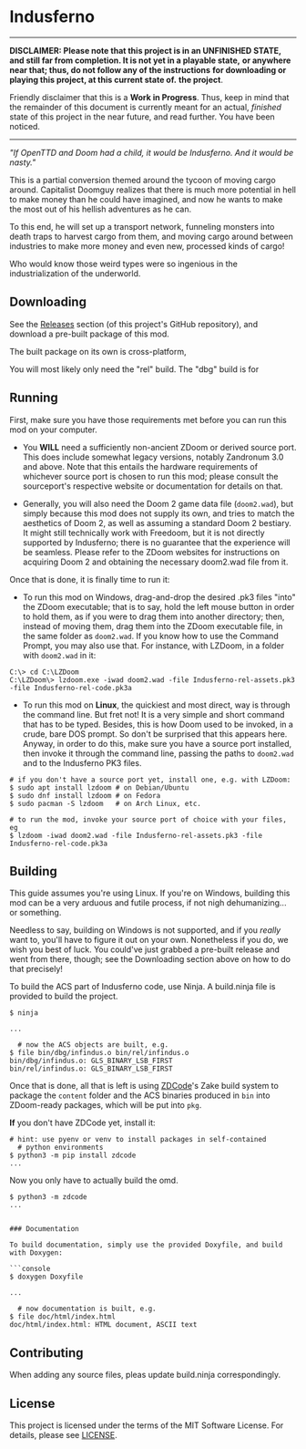 # Indusferno

----

**DISCLAIMER: Please note that this project is in an UNFINISHED STATE,**
**and still far from completion. It is not yet in a playable state,**
**or anywhere near that; thus, do not follow any of the instructions**
**for downloading or playing this project, at this current state of.**
**the project**.

Friendly disclaimer that this is a **Work in Progress**. Thus, keep in
mind that the remainder of this document is currently meant for an
actual, _finished_ state of this project in the near future, and read
further. You have been noticed.

----

_"If OpenTTD and Doom had a child, it would be Indusferno. And it would
be nasty."_

This is a partial conversion themed around the tycoon of moving cargo
around. Capitalist Doomguy realizes that there is much more potential
in hell to make money than he could have imagined, and now he wants
to make the most out of his hellish adventures as he can.

To this end, he will set up a transport network, funneling monsters
into death traps to harvest cargo from them, and moving cargo around
between industries to make more money and even new, processed kinds of
cargo!

Who would know those weird types were so ingenious in the
industrialization of the underworld.

## Downloading

See the [Releases](https://github.com/Gustavo6046/Indusferno/releases)
section (of this project's GitHub repository), and download a pre-built
package of this mod.

The built package on its own is cross-platform,

You will most likely only need the "rel" build. The "dbg" build is for


## Running

First, make sure you have those requirements met before you can run
this mod on your computer.

* You **WILL** need a sufficiently non-ancient
ZDoom or derived source port. This does include somewhat legacy
versions, notably Zandronum 3.0 and above. Note that this entails the
hardware requirements of whichever source port is chosen to run this
mod; please consult the sourceport's respective website or
documentation for details on that.

* Generally, you will also need the Doom 2 game data file (`doom2.wad`),
but simply because this mod does not supply its own, and tries to match
the aesthetics of Doom 2, as well as assuming a standard Doom 2
bestiary. It might still technically work with Freedoom, but it is not
directly supported by Indusferno; there is no guarantee that the
experience will be seamless. Please refer to the ZDoom websites for
instructions on acquiring Doom 2 and obtaining the necessary doom2.wad
file from it.

Once that is done, it is finally time to run it:

* To run this mod on Windows, drag-and-drop the desired .pk3 files
"into" the ZDoom executable; that is to say, hold the left mouse button
in order to hold them, as if you were to drag them into another
directory; then, instead of moving them, drag them into the ZDoom
executable file, in the same folder as `doom2.wad`. If you know how
to use the Command Prompt, you may also use that. For instance, with
LZDoom, in a folder with `doom2.wad` in it:

```console
C:\> cd C:\LZDoom
C:\LZDoom\> lzdoom.exe -iwad doom2.wad -file Indusferno-rel-assets.pk3 -file Indusferno-rel-code.pk3a
```

* To run this mod on **Linux**, the quickiest and most direct, way is
through the command line. But fret not! It is a very simple and short
command that has to be typed. Besides, this is how Doom used to be
invoked, in a crude, bare DOS prompt. So don't be surprised that
this appears here. Anyway, in order to do this, make sure you have a
source port installed, then invoke it through the command line, passing
the paths to `doom2.wad` and to the Indusferno PK3 files.

```console
# if you don't have a source port yet, install one, e.g. with LZDoom:
$ sudo apt install lzdoom # on Debian/Ubuntu
$ sudo dnf install lzdoom # on Fedora
$ sudo pacman -S lzdoom   # on Arch Linux, etc.

# to run the mod, invoke your source port of choice with your files, eg
$ lzdoom -iwad doom2.wad -file Indusferno-rel-assets.pk3 -file Indusferno-rel-code.pk3a
```


## Building

This guide assumes you're using Linux. If you're on Windows, building
this mod can be a very arduous and futile process, if not nigh
dehumanizing... or something.

Needless to say, building on Windows is not supported, and if you
_really_ want to, you'll have to figure it out on your own. Nonetheless
if you do, we wish you best of luck. You could've just grabbed a
pre-built release and went from there, though; see the Downloading
section above on how to do that precisely!

To build the ACS part of Indusferno code, use Ninja. A build.ninja file
is provided to build the project.

```console
$ ninja

...

  # now the ACS objects are built, e.g.
$ file bin/dbg/infindus.o bin/rel/infindus.o
bin/dbg/infindus.o: GLS_BINARY_LSB_FIRST
bin/rel/infindus.o: GLS_BINARY_LSB_FIRST
```

Once that is done, all that is left is using
[ZDCode](https://github.com/Gustavo6046/ZDCode)'s Zake build system to
package the `content` folder and the ACS binaries produced in `bin`
into ZDoom-ready packages, which will be put into `pkg`.

**If** you don't have ZDCode yet, install it:

```console
# hint: use pyenv or venv to install packages in self-contained
  # python environments
$ python3 -m pip install zdcode
...
```

Now you only have to actually build the omd.

```console
$ python3 -m zdcode
...


### Documentation

To build documentation, simply use the provided Doxyfile, and build
with Doxygen:

```console
$ doxygen Doxyfile

...

  # now documentation is built, e.g.
$ file doc/html/index.html
doc/html/index.html: HTML document, ASCII text
```

## Contributing

When adding any source files, pleas update build.ninja correspondingly.

## License

This project is licensed under the terms of the MIT Software License.
For details, please see [LICENSE](LICENSE).
